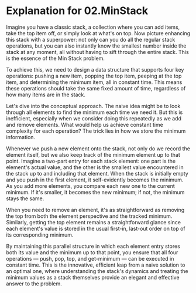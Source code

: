# Explanation for 02.MinStack

Imagine you have a classic stack, a collection where you can add items, take the top item off, or simply look at what's on top. Now picture enhancing this stack with a superpower: not only can you do all the regular stack operations, but you can also instantly know the smallest number inside the stack at any moment, all without having to sift through the entire stack. This is the essence of the Min Stack problem.

To achieve this, we need to design a data structure that supports four key operations: pushing a new item, popping the top item, peeping at the top item, and determining the minimum item, all in constant time. This means these operations should take the same fixed amount of time, regardless of how many items are in the stack.

Let's dive into the conceptual approach. The naive idea might be to look through all elements to find the minimum each time we need it. But this is inefficient, especially when we consider doing this repeatedly as we add and remove elements. What would help us achieve constant time complexity for each operation? The trick lies in how we store the minimum information.

Whenever we push a new element onto the stack, not only do we record the element itself, but we also keep track of the minimum element up to that point. Imagine a two-part entry for each stack element: one part is the element's actual value, and the other is the smallest value encountered in the stack up to and including that element. When the stack is initially empty and you push in the first element, it self-evidently becomes the minimum. As you add more elements, you compare each new one to the current minimum. If it's smaller, it becomes the new minimum; if not, the minimum stays the same.

When you need to remove an element, it's as straightforward as removing the top from both the element perspective and the tracked minimum. Similarly, getting the top element remains a straightforward glance since each element's value is stored in the usual first-in, last-out order on top of its corresponding minimum.

By maintaining this parallel structure in which each element entry stores both its value and the minimum up to that point, you ensure that all four operations — push, pop, top, and get-minimum — can be executed in constant time. This is the innovative, efficient leap from a naive solution to an optimal one, where understanding the stack's dynamics and treating the minimum values as a stack themselves provide an elegant and effective answer to the problem.